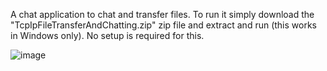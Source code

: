 A chat application to chat and transfer files.
To run it simply download the "TcpIpFileTransferAndChatting.zip" zip file and extract and run (this works in Windows only). No setup is required for this.

![image](https://github.com/user-attachments/assets/dca88856-e618-4da9-bb34-145b07013e97)
